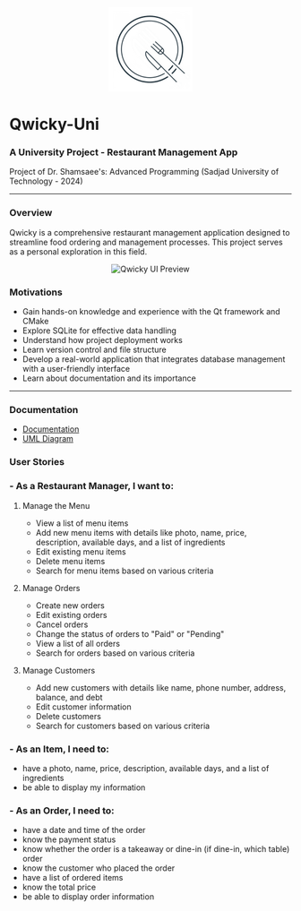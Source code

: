 <p align="center">
  <img src="./data/images/icons/iconqwicky.png" alt="Qwicky Logo" width="150" height="150">
</p>

# Qwicky-Uni
### A University Project - Restaurant Management App
Project of Dr. Shamsaee's: Advanced Programming (Sadjad University of Technology - 2024)

---
### Overview
Qwicky is a comprehensive restaurant management application designed to streamline food ordering and management processes. This project serves as a personal exploration in this field.

<p align="center">
  <img src="./diagrams/d1.png" alt="Qwicky UI Preview"> 
</p>

### Motivations
- Gain hands-on knowledge and experience with the Qt framework and CMake
- Explore SQLite for effective data handling
- Understand how project deployment works
- Learn version control and file structure
- Develop a real-world application that integrates database management with a user-friendly interface
- Learn about documentation and its importance
----
### Documentation
- [Documentation](https://masaroshi.github.io/Qwicky-Uni/index.html)
- <a href="diagrams/Qwicky.drawio" download>UML Diagram</a>

### User Stories
### - As a Restaurant Manager, I want to:
1. Manage the Menu
   - View a list of menu items
   - Add new menu items with details like photo, name, price, description, available days, and a list of ingredients
   - Edit existing menu items
   - Delete menu items
   - Search for menu items based on various criteria

2. Manage Orders
   - Create new orders
   - Edit existing orders
   - Cancel orders
   - Change the status of orders to "Paid" or "Pending"
   - View a list of all orders
   - Search for orders based on various criteria

3. Manage Customers
   - Add new customers with details like name, phone number, address, balance, and debt
   - Edit customer information
   - Delete customers
   - Search for customers based on various criteria

### - As an Item, I need to:
- have a photo, name, price, description, available days, and a list of ingredients
- be able to display my information

### - As an Order, I need to:
- have a date and time of the order
- know the payment status
- know whether the order is a takeaway or dine-in (if dine-in, which table) order
- know the customer who placed the order
- have a list of ordered items
- know the total price
- be able to display order information

